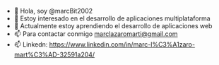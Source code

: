 - 👋 Hola, soy @marcBit2002
- 👀 Estoy interesado en el desarrollo de aplicaciones multiplataforma
- 🌱 Actualmente estoy aprendiendo el desarrollo de aplicaciones web
- 📫 Para contactar conmigo marclazaromarti@gmail.com
- 📫 Linkedn: https://www.linkedin.com/in/marc-l%C3%A1zaro-mart%C3%AD-32591a204/
<!---
marcBit2002/marcBit2002 is a ✨ special ✨ repository because its `README.md` (this file) appears on your GitHub profile.
You can click the Preview link to take a look at your changes.
--->
